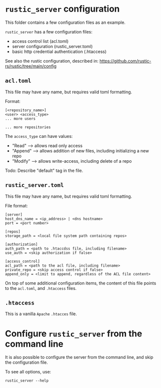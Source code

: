 # `rustic_server` configuration

This folder contains a few configuration files as an example.

`rustic_server` has a few configuration files:

- access control list (acl.toml)
- server configuration (rustic_server.toml)
- basic http credential authentication (.htaccess)

See also the rustic configuration, described in:
https://github.com/rustic-rs/rustic/tree/main/config

## `acl.toml`

This file may have any name, but requires valid toml formatting.

Format:

```
[<repository_name>]
<user> <access_type>
... more users

... more repositories
```

The `access_type` can have values:

- "Read" --> allows read only access
- "Append" --> allows addition of new files, including initializing a new repo
- "Modify" --> allows write-access, including delete of a repo

Todo: Describe "default" tag in the file.

## `rustic_server.toml`

This file may have any name, but requires valid toml formatting.

File format:

```
[server]
host_dns_name = <ip_address> | <dns hostname>
port = <port number>

[repos]
storage_path = <local file system path containing repos>

[authorization]
auth_path = <path to .htaccdss file, including filename>
use_auth = <skip authorization if false>

[access_control]
acl_path = <path to the acl file, including filename>
private_repo = <skip access control if false>
append_only = <limit to append, regardless of the ACL file content>
```

On top of some additional configuration items, the content of this file points
to the `acl.toml`, and `.htaccess` files.

## `.htaccess`

This is a vanilla `Apache` `.htacces` file.

# Configure `rustic_server` from the command line

It is also possible to configure the server from the command line, and skip the
configuration file.

To see all options, use:

```
rustic_server --help
```
